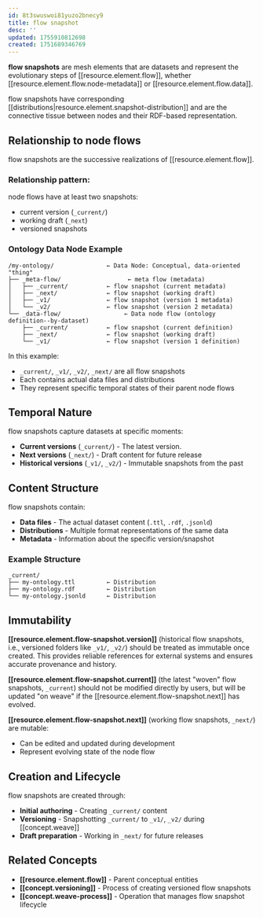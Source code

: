 ```yaml
---
id: 8t3swuswoi81yuzo2bnecy9
title: flow snapshot
desc: ''
updated: 1755910812698
created: 1751689346769
---
```


**flow snapshots** are mesh elements that are datasets and represent the evolutionary steps of [[resource.element.flow]], whether [[resource.element.flow.node-metadata]] or [[resource.element.flow.data]]. 

flow snapshots have corresponding [[distributions|resource.element.snapshot-distribution]] and are the connective tissue between nodes and their RDF-based representation.

## Relationship to node flows

flow snapshots are the successive realizations of [[resource.element.flow]].

### Relationship pattern:

node flows have at least two snapshots:

- current version (`_current/`)
- working draft (`_next`)
- versioned snapshots

### Ontology Data Node Example

```file
/my-ontology/               ← Data Node: Conceptual, data-oriented "thing"
├── _meta-flow/                   ← meta flow (metadata)
│   ├── _current/           ← flow snapshot (current metadata)
│   ├── _next/              ← flow snapshot (working draft)
│   ├── _v1/                ← flow snapshot (version 1 metadata)
│   └── _v2/                ← flow snapshot (version 2 metadata)
└── _data-flow/                  ← Data node flow (ontology definition--by-dataset)
    ├── _current/           ← flow snapshot (current definition)
    ├── _next/              ← flow snapshot (working draft)
    └── _v1/                ← flow snapshot (version 1 definition)
```

In this example:
- `_current/`, `_v1/`, `_v2/`, `_next/` are all flow snapshots
- Each contains actual data files and distributions
- They represent specific temporal states of their parent node flows

## Temporal Nature

flow snapshots capture datasets at specific moments:

- **Current versions** (`_current/`) - The latest version.
- **Next versions** (`_next/`) - Draft content for future release
- **Historical versions** (`_v1/`, `_v2/`) - Immutable snapshots from the past

## Content Structure

flow snapshots contain:
- **Data files** - The actual dataset content (`.ttl`, `.rdf`, `.jsonld`)
- **Distributions** - Multiple format representations of the same data
- **Metadata** - Information about the specific version/snapshot

### Example Structure
```file
_current/
├── my-ontology.ttl         ← Distribution
├── my-ontology.rdf         ← Distribution  
└── my-ontology.jsonld      ← Distribution
```

## Immutability

**[[resource.element.flow-snapshot.version]]** (historical flow snapshots, i.e., versioned folders like `_v1/`, `_v2/`) should be treated as immutable once created. This provides reliable references for external systems and ensures accurate provenance and history.

**[[resource.element.flow-snapshot.current]]** (the latest "woven" flow snapshots, `_current`) should not be modified directly by users, but will be updated "on weave" if the [[resource.element.flow-snapshot.next]] has evolved. 

**[[resource.element.flow-snapshot.next]]** (working flow snapshots, `_next/`) are mutable:
- Can be edited and updated during development
- Represent evolving state of the node flow

## Creation and Lifecycle

flow snapshots are created through:
- **Initial authoring** - Creating `_current/` content
- **Versioning** - Snapshotting `_current/` to `_v1/`, `_v2/` during [[concept.weave]]
- **Draft preparation** - Working in `_next/` for future releases

## Related Concepts

- **[[resource.element.flow]]** - Parent conceptual entities
- **[[concept.versioning]]** - Process of creating versioned flow snapshots
- **[[concept.weave-process]]** - Operation that manages flow snapshot lifecycle
